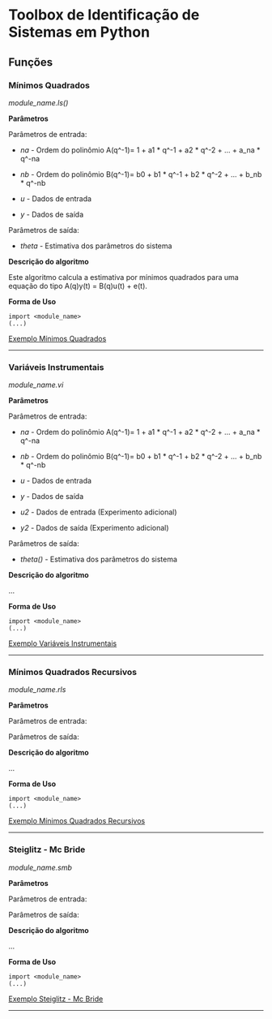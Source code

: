 # Toolbox de Identificação de Sistemas em Python

## Funções

### Mínimos Quadrados

*module_name.ls()*

**Parâmetros**

Parâmetros de entrada:

- *na* - Ordem do polinômio A(q^-1)= 1 + a1 * q^-1 + a2 * q^-2 + ... + a_na * q^-na

- *nb* - Ordem do polinômio B(q^-1)= b0 + b1 * q^-1 + b2 * q^-2 + ... + b_nb * q^-nb

- *u* - Dados de entrada

- *y* - Dados de saída

Parâmetros de saída:

- *theta* - Estimativa dos parâmetros do sistema

**Descrição do algoritmo**

Este algoritmo calcula a estimativa por mínimos quadrados para uma equação do
tipo A(q)y(t) = B(q)u(t) + e(t).

**Forma de Uso**

```
import <module_name>
(...)
```

[Exemplo Mínimos Quadrados](../examples/example_least_square.py)

--------------------------------------------------------------------------------

### Variáveis Instrumentais

*module_name.vi*

**Parâmetros**

Parâmetros de entrada:

- *na* - Ordem do polinômio A(q^-1)= 1 + a1 * q^-1 + a2 * q^-2 + ... + a_na * q^-na

- *nb* - Ordem do polinômio B(q^-1)= b0 + b1 * q^-1 + b2 * q^-2 + ... + b_nb * q^-nb

- *u* - Dados de entrada

- *y* - Dados de saída

- *u2* - Dados de entrada (Experimento adicional)

- *y2* - Dados de saída (Experimento adicional)

Parâmetros de saída:

- *theta()* - Estimativa dos parâmetros do sistema

**Descrição do algoritmo**

...

**Forma de Uso**

```
import <module_name>
(...)
```

[Exemplo Variáveis Instrumentais](../examples/example_instrumental_variable.py)

--------------------------------------------------------------------------------

### Mínimos Quadrados Recursivos

*module_name.rls*

**Parâmetros**

Parâmetros de entrada:

Parâmetros de saída:

**Descrição do algoritmo**

...

**Forma de Uso**

```
import <module_name>
(...)
```

[Exemplo Mínimos Quadrados Recursivos](../examples/example_recursive_least_square.py)

--------------------------------------------------------------------------------

### Steiglitz - Mc Bride

*module_name.smb*

**Parâmetros**

Parâmetros de entrada:

Parâmetros de saída:

**Descrição do algoritmo**

...

**Forma de Uso**

```
import <module_name>
(...)
```

[Exemplo Steiglitz - Mc Bride](../examples/example_steiglitz_mcbride.py)

--------------------------------------------------------------------------------